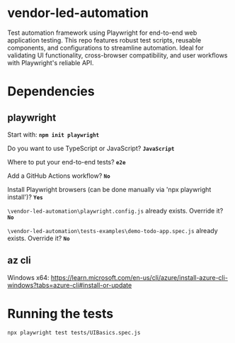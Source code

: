 # vendor-led-automation
Test automation framework using Playwright for end-to-end web application testing. This repo features robust test scripts, reusable components, and configurations to streamline automation. Ideal for validating UI functionality, cross-browser compatibility, and user workflows with Playwright's reliable API.

# Dependencies

## playwright
Start with:
**`npm init playwright`**

Do you want to use TypeScript or JavaScript? **`JavaScript`**

Where to put your end-to-end tests? **`e2e`**

Add a GitHub Actions workflow? **`No`**

Install Playwright browsers (can be done manually via 'npx playwright install')? **`Yes`**

`\vendor-led-automation\playwright.config.js` already exists. Override it? **`No`**

`\vendor-led-automation\tests-examples\demo-todo-app.spec.js` already exists. Override it? **`No`**

## az cli
Windows x64:
https://learn.microsoft.com/en-us/cli/azure/install-azure-cli-windows?tabs=azure-cli#install-or-update

# Running the tests
`npx playwright test tests/UIBasics.spec.js`
